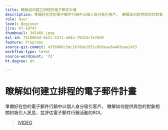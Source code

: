 ```yaml
---
title: 瞭解如何建立排程的電子郵件計畫
description: 準備好在您的電子郵件行銷中以個人身分吸引客戶。 瞭解如何提供與您的對象相關的吸引人訊息，並評估電子郵件行銷活動的ROI。
role: User
level: Beginner
jira: KT-10747
thumbnail: 345466.jpeg
exl-id: 751006dd-0e21-4371-a04a-79d24cfe70d9
feature: Programs
source-git-commit: 433b00dc5dc1b7dde2931c6b9eaa8a403eae2415
workflow-type: tm+mt
source-wordcount: '72'
ht-degree: 0%

---
```


# 瞭解如何建立排程的電子郵件計畫

準備好在您的電子郵件行銷中以個人身分吸引客戶。 瞭解如何提供與您的對象相關的吸引人訊息，並評估電子郵件行銷活動的ROI。

>[!VIDEO](https://video.tv.adobe.com/v/345466/?quality=12&learn=on)
